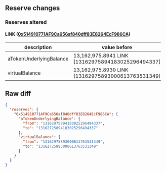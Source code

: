 ## Reserve changes

### Reserves altered

#### LINK ([0x514910771AF9Ca656af840dff83E8264EcF986CA](https://etherscan.io/address/0x514910771AF9Ca656af840dff83E8264EcF986CA))

| description | value before | value after |
| --- | --- | --- |
| aTokenUnderlyingBalance | 13,162,975.8941 LINK [13162975894183025296494337] | 13,162,725.8941 LINK [13162725894183025296494337] |
| virtualBalance | 13,162,975.8930 LINK [13162975893000613763531349] | 13,162,725.8930 LINK [13162725893000613763531349] |


## Raw diff

```json
{
  "reserves": {
    "0x514910771AF9Ca656af840dff83E8264EcF986CA": {
      "aTokenUnderlyingBalance": {
        "from": "13162975894183025296494337",
        "to": "13162725894183025296494337"
      },
      "virtualBalance": {
        "from": "13162975893000613763531349",
        "to": "13162725893000613763531349"
      }
    }
  }
}
```